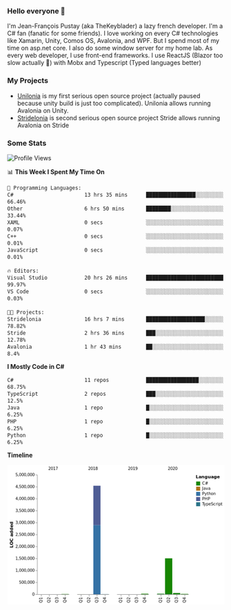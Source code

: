 ### Hello everyone 👋

I'm Jean-François Pustay (aka TheKeyblader) a lazy french developer. I'm a C# fan (fanatic for some friends). I love working on every C# technologies like Xamarin, Unity, Comos OS, Avalonia, and WPF.  But I spend most of my time on asp.net core. I also do some window server for my home lab. As every web developer, I use front-end frameworks. I use ReactJS (Blazor too slow actually 🙂) with Mobx and Typescript (Typed languages better)

### My Projects

* [Unilonia](https://github.com/TheKeyblader/Unilonia) is my first serious open source project (actually paused because unity build is just too complicated).
  Unilonia allows running Avalonia on Unity.
* [Stridelonia](https://github.com/TheKeyblader/Stridelonia) is second serious open source project
  Stride allows running Avalonia on Stride
  
### Some Stats

<!--START_SECTION:waka-->
![Profile Views](http://img.shields.io/badge/Profile%20Views-44-blue)

📊 **This Week I Spent My Time On** 

```text
💬 Programming Languages: 
C#                       13 hrs 35 mins      ████████████████░░░░░░░░░   66.46% 
Other                    6 hrs 50 mins       ████████░░░░░░░░░░░░░░░░░   33.44% 
XAML                     0 secs              ░░░░░░░░░░░░░░░░░░░░░░░░░   0.07% 
C++                      0 secs              ░░░░░░░░░░░░░░░░░░░░░░░░░   0.01% 
JavaScript               0 secs              ░░░░░░░░░░░░░░░░░░░░░░░░░   0.01%

🔥 Editors: 
Visual Studio            20 hrs 26 mins      █████████████████████████   99.97% 
VS Code                  0 secs              ░░░░░░░░░░░░░░░░░░░░░░░░░   0.03%

🐱‍💻 Projects: 
Stridelonia              16 hrs 7 mins       ███████████████████░░░░░░   78.82% 
Stride                   2 hrs 36 mins       ███░░░░░░░░░░░░░░░░░░░░░░   12.78% 
Avalonia                 1 hr 43 mins        ██░░░░░░░░░░░░░░░░░░░░░░░   8.4%

```

**I Mostly Code in C#** 

```text
C#                       11 repos            █████████████████░░░░░░░░   68.75% 
TypeScript               2 repos             ███░░░░░░░░░░░░░░░░░░░░░░   12.5% 
Java                     1 repo              █░░░░░░░░░░░░░░░░░░░░░░░░   6.25% 
PHP                      1 repo              █░░░░░░░░░░░░░░░░░░░░░░░░   6.25% 
Python                   1 repo              █░░░░░░░░░░░░░░░░░░░░░░░░   6.25%

```


**Timeline**

![Chart not found](https://raw.githubusercontent.com/TheKeyblader/TheKeyblader/master/charts/bar_graph.png) 


<!--END_SECTION:waka-->

<!--
**TheKeyblader/TheKeyblader** is a ✨ _special_ ✨ repository because its `README.md` (this file) appears on your GitHub profile.

Here are some ideas to get you started:

- 🔭 I’m currently working on ...
- 🌱 I’m currently learning ...
- 👯 I’m looking to collaborate on ...
- 🤔 I’m looking for help with ...
- 💬 Ask me about ...
- 📫 How to reach me: ...
- 😄 Pronouns: ...
- ⚡ Fun fact: ...
-->
